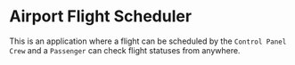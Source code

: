 # Airport Flight Scheduler

This is an application where a flight can be scheduled by the `Control Panel Crew` and a `Passenger` can check flight statuses from anywhere.